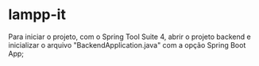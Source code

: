 # lampp-it

Para iniciar o projeto, com o Spring Tool Suite 4, abrir o projeto backend e inicializar o arquivo "BackendApplication.java" com a opção Spring Boot App;
